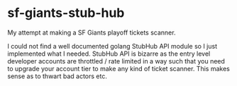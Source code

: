 # sf-giants-stub-hub

My attempt at making a SF Giants playoff tickets scanner.

I could not find a well documented golang StubHub API module so I just implemented what I needed. StubHub API is bizarre as the entry level developer accounts are throttled / rate limited in a way such that you need to upgrade your account tier to make any kind of ticket scanner. This makes sense as to thwart bad actors etc.

